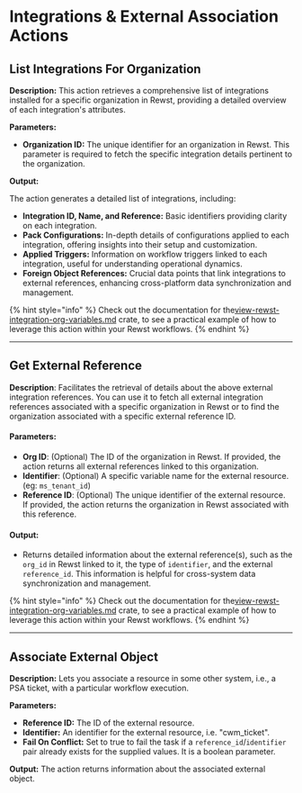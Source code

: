 # Integrations & External Association Actions

## **List Integrations For Organization**

**Description:** This action retrieves a comprehensive list of integrations installed for a specific organization in Rewst, providing a detailed overview of each integration's attributes.

**Parameters:**

* **Organization ID:** The unique identifier for an organization in Rewst. This parameter is required to fetch the specific integration details pertinent to the organization.

**Output:**

The action generates a detailed list of integrations, including:

* **Integration ID, Name, and Reference:** Basic identifiers providing clarity on each integration.
* **Pack Configurations:** In-depth details of configurations applied to each integration, offering insights into their setup and customization.
* **Applied Triggers:** Information on workflow triggers linked to each integration, useful for understanding operational dynamics.
* **Foreign Object References:** Crucial data points that link integrations to external references, enhancing cross-platform data synchronization and management.

{% hint style="info" %}
Check out the documentation for the[view-rewst-integration-org-variables.md](../../../../prebuilt-automations/existing-crate-documentation/view-rewst-integration-org-variables.md "mention") crate, to see a practical example of how to leverage this action within your Rewst workflows.
{% endhint %}

***

## Get External Reference

**Description**: Facilitates the retrieval of details about the above external integration references. You can use it to fetch all external integration references associated with a specific organization in Rewst or to find the organization associated with a specific external reference ID.

#### **Parameters**:

* **Org ID**: (Optional) The ID of the organization in Rewst. If provided, the action returns all external references linked to this organization.
* **Identifier**: (Optional) A specific variable name for the external resource. (eg: `ms_tenant_id`)
* **Reference ID**: (Optional) The unique identifier of the external resource. If provided, the action returns the organization in Rewst associated with this reference.

#### **Output**:

* Returns detailed information about the external reference(s), such as the `org_id` in Rewst linked to it, the type of `identifier`, and the external `reference_id`. This information is helpful for cross-system data synchronization and management.

{% hint style="info" %}
Check out the documentation for the[view-rewst-integration-org-variables.md](../../../../prebuilt-automations/existing-crate-documentation/view-rewst-integration-org-variables.md "mention") crate, to see a practical example of how to leverage this action within your Rewst workflows.
{% endhint %}

***

## **Associate External Object**

**Description:** Lets you associate a resource in some other system, i.e., a PSA ticket, with a particular workflow execution.

**Parameters:**

* **Reference ID:** The ID of the external resource.
* **Identifier:** An identifier for the external resource, i.e. "cwm\_ticket".
* **Fail On Conflict:** Set to true to fail the task if a `reference_id`/`identifier` pair already exists for the supplied values. It is a boolean parameter.

**Output:** The action returns information about the associated external object.
